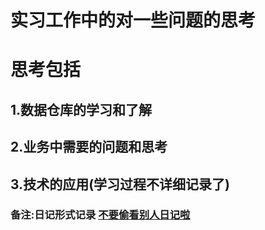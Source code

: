 # 实习工作中的对一些问题的思考
# 思考包括
## 1.数据仓库的学习和了解
## 2.业务中需要的问题和思考
## 3.技术的应用(学习过程不详细记录了)
### 备注:日记形式记录  [不要偷看别人日记啦](https://github.com/zzhangyuhang/thinking-in-my-work/blob/master/实习中的思考.md)